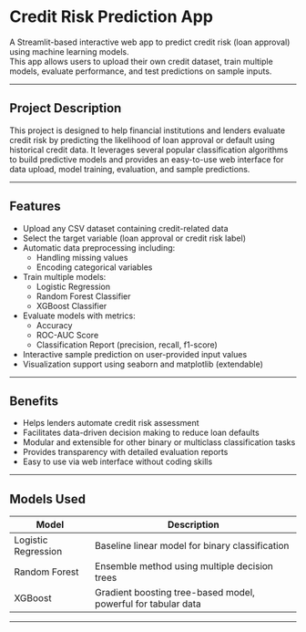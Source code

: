 # Credit Risk Prediction App

A Streamlit-based interactive web app to predict credit risk (loan approval) using machine learning models.  
This app allows users to upload their own credit dataset, train multiple models, evaluate performance, and test predictions on sample inputs.

---

## Project Description

This project is designed to help financial institutions and lenders evaluate credit risk by predicting the likelihood of loan approval or default using historical credit data. It leverages several popular classification algorithms to build predictive models and provides an easy-to-use web interface for data upload, model training, evaluation, and sample predictions.

---

## Features

- Upload any CSV dataset containing credit-related data
- Select the target variable (loan approval or credit risk label)
- Automatic data preprocessing including:
  - Handling missing values
  - Encoding categorical variables
- Train multiple models:
  - Logistic Regression
  - Random Forest Classifier
  - XGBoost Classifier
- Evaluate models with metrics:
  - Accuracy
  - ROC-AUC Score
  - Classification Report (precision, recall, f1-score)
- Interactive sample prediction on user-provided input values
- Visualization support using seaborn and matplotlib (extendable)

---

## Benefits

- Helps lenders automate credit risk assessment
- Facilitates data-driven decision making to reduce loan defaults
- Modular and extensible for other binary or multiclass classification tasks
- Provides transparency with detailed evaluation reports
- Easy to use via web interface without coding skills

---

## Models Used

| Model               | Description                                       |
|---------------------|-------------------------------------------------|
| Logistic Regression | Baseline linear model for binary classification |
| Random Forest       | Ensemble method using multiple decision trees   |
| XGBoost             | Gradient boosting tree-based model, powerful for tabular data |

---


